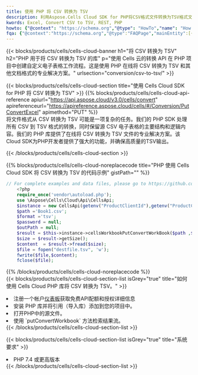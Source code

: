 ```yaml
---
title: 使用 PHP 将 CSV 转换为 TSV
description: 利用Aspose.Cells Cloud SDK for PHP将CSV格式文件转换为TSV格式文件。
kwords: Excel, Convert CSV to TSV, REST, PHP
howto: {"@context": "https://schema.org","@type": "HowTo","name": "How to convert CSV to TSV using the Cells Cloud PHP library.","description": "How to convert CSV to TSV using the Cells Cloud PHP library.","image": {"@type": "ImageObject"},"url": "/php/conversion/csv-to-tsv/","step": [{ "@type": "HowToStep","name": "How to convert CSV to TSV using the Cells Cloud PHP library. step 1", "image": {"@type": "ImageObject",},"url": "/php/conversion/csv-to-tsv/","text": "Register an account at <a href='https://dashboard.aspose.cloud/'>Dashboard</a> to get free API quota & authorization details",},{ "@type": "HowToStep","name": "How to convert CSV to TSV using the Cells Cloud PHP library. step 1", "image": {"@type": "ImageObject",},"url": "/php/conversion/csv-to-tsv/","text": "Install PHP library and add the reference (import the library) to your project.",},{ "@type": "HowToStep","name": "How to convert CSV to TSV using the Cells Cloud PHP library. step 1", "image": {"@type": "ImageObject",},"url": "/php/conversion/csv-to-tsv/","text": "Open the source file in PHP.",},{ "@type": "HowToStep","name": "How to convert CSV to TSV using the Cells Cloud PHP library. step 1", "image": {"@type": "ImageObject",},"url": "/php/conversion/csv-to-tsv/","text": "Use the `putConvertWorkbook` method to retrieve the resulting stream.",}, ],"supply": {"@type": "HowToSupply","name": "document"},"tool": [{"@type": "HowToTool","name": "phpstorm, Visual Studio Code, Eclipse"},{"@type": "HowToTool","name": "Aspose Cells"}],"totalTime": "PT6M"}
fqa: {"@context":"https://schema.org","@type":"FAQPage","mainEntity":[{"@type":"Question","name":"Why convert file formats in C# using REST API?","acceptedAnswer":{"@type":"Answer","text":"Documents are encoded in many ways, and some files may be incompatible with the software you use. To open and read such files, just convert them to appropriate file formats.<br/><ol><li>Install .NET SDK and add the reference (import the library) to your project.</li><li>Open the source file in C# using REST API.</li><li>Call the PutConvertWorkbookRequest() method, passing an output filename with required extension.</li><li>Get the result of conversion as a separate file.</li></ol>"}},{"@type":"Question","name":"What file formats can I convert with your C# library?","acceptedAnswer":{"@type":"Answer","text":"We support a variety of file formats for conversion using .NET library, including XLSX, Excel, xls , PDF, CSV, HTML, Markdown, XML, PNG, JPG, TIFF, Json, TXT and many more."}},{"@type":"Question","name":"What is the maximum allowed file size for conversion using this .NET library?","acceptedAnswer":{"@type":"Answer","text":"There are no file size limits for format conversions using .NET library."}}]}
---
```

{{< blocks/products/cells/cells-cloud-banner h1="将 CSV 转换为 TSV" h2="PHP 用于将 CSV 转换为 TSV 的库" p="使用 Cells 云的转换 API 在 PHP 项目中创建自定义电子表格工作流程。这是使用 PHP 在线将 CSV 转换为 TSV 和其他文档格式的专业解决方案。" urlsection="conversion/csv-to-tsv/" >}}

{{< blocks/products/cells/cells-cloud-section title="使用 Cells Cloud SDK for PHP 将 CSV 转换为 TSV" >}}
{{% blocks/products/cells/cells-cloud-api-reference apiurl="https://api.aspose.cloud/v3.0/cells/convert" apireferenceurl="https://apireference.aspose.cloud/cells/#/Conversion/PutConvertExcel" apimethod="PUT" %}}
<br/>
将文件格式从 CSV 转换为 TSV 可能是一项复杂的任务。我们的 PHP SDK 处理所有 CSV 到 TSV 格式的转换，同时保留源 CSV 电子表格的主要结构和逻辑内容。我们的 PHP 库提供了在线将 CSV 转换为 TSV 文件的专业解决方案。该Cloud SDK为PHP开发者提供了强大的功能，并确保高质量的TSV输出。

{{< /blocks/products/cells/cells-cloud-section >}}

{{% blocks/products/cells/cells-cloud-noreplacecode title="PHP 使用 Cells Cloud SDK 将 CSV 转换为 TSV 的代码示例" gistPath="" %}}
 
```php
// For complete examples and data files, please go to https://github.com/aspose-cells-cloud/aspose-cells-cloud-php/
    <?php
    require_once('vendor\autoload.php');
    use \Aspose\Cells\Cloud\Api\CellsApi;
    $instance = new CellsApi(getenv("ProductClientId"),getenv("ProductClientSecret"));
    $path ='Book1.csv';    
    $format ='tsv';
    $password = null;
    $outPath = null;      
    $result = $this->instance->cellsWorkbookPutConvertWorkBook($path ,$format, $password,  $outPath);
    $size = $result->getSize();
    $content  = $result->fread($size);
    $file = fopen("destfile.tsv", 'w');
    fwrite($file,$content);
    fclose($file);
```
 
{{% /blocks/products/cells/cells-cloud-noreplacecode %}}
<br/>
{{< blocks/products/cells/cells-cloud-section-list isGrey="true" title="如何使用 Cells Cloud PHP 库将 CSV 转换为 TSV。" >}}
<li>注册一个帐户<a href="https://dashboard.aspose.cloud/">仪表板</a>获取免费API配额和授权详细信息</li>
<li>安装 PHP 库并将引用（导入库）添加到您的项目中。</li>
<li>打开PHP中的源文件。</li>
<li>使用 `putConvertWorkbook` 方法检索结果流。</li>
{{< /blocks/products/cells/cells-cloud-section-list >}}

{{< blocks/products/cells/cells-cloud-section-list isGrey="true" title="系统要求" >}}
<li>PHP 7.4 或更高版本</li>
{{< /blocks/products/cells/cells-cloud-section-list >}}
